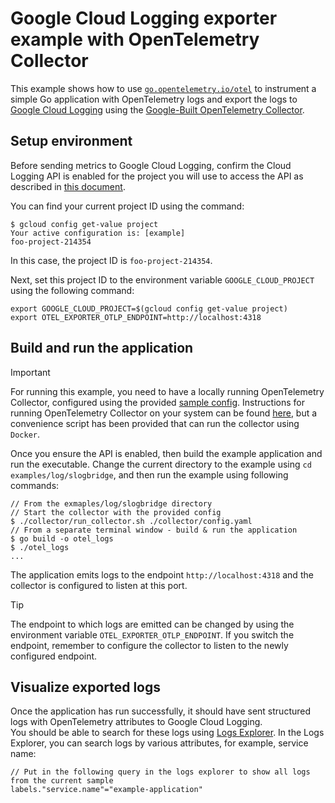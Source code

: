 # Google Cloud Logging exporter example with OpenTelemetry Collector

This example shows how to use [`go.opentelemetry.io/otel`](https://pkg.go.dev/go.opentelemetry.io/otel/) to instrument a simple Go application with OpenTelemetry logs and export the logs to [Google Cloud Logging](https://cloud.google.com/logging/) using the [Google-Built OpenTelemetry Collector](https://cloud.google.com/stackdriver/docs/instrumentation/google-built-otel).

## Setup environment

Before sending metrics to Google Cloud Logging, confirm the Cloud Logging API is enabled for the project you will use to access the API as described in [this document](https://cloud.google.com/logging/docs/api/enable-api).

You can find your current project ID using the command:

```
$ gcloud config get-value project
Your active configuration is: [example]
foo-project-214354
```

In this case, the project ID is `foo-project-214354`.

Next, set this project ID to the environment variable `GOOGLE_CLOUD_PROJECT` using the following command:

```
export GOOGLE_CLOUD_PROJECT=$(gcloud config get-value project)
export OTEL_EXPORTER_OTLP_ENDPOINT=http://localhost:4318
```

## Build and run the application

> [!IMPORTANT]
> For running this example, you need to have a locally running OpenTelemetry Collector, configured using the provided [sample config](./collector/config.yaml). 
> Instructions for running OpenTelemetry Collector on your system can be found [here](https://opentelemetry.io/docs/collector/getting-started/#local),
> but a convenience script has been provided that can run the collector using `Docker`. 

Once you ensure the API is enabled, then build the example application and run the executable.
Change the current directory to the example using `cd examples/log/slogbridge`, and then run the example using following commands:

```
// From the exmaples/log/slogbridge directory
// Start the collector with the provided config
$ ./collector/run_collector.sh ./collector/config.yaml
// From a separate terminal window - build & run the application
$ go build -o otel_logs
$ ./otel_logs
...
```

The application emits logs to the endpoint `http://localhost:4318` and the collector is configured to listen at this port.

> [!TIP]
> The endpoint to which logs are emitted can be changed by using the environment variable `OTEL_EXPORTER_OTLP_ENDPOINT`.
> If you switch the endpoint, remember to configure the collector to listen to the newly configured endpoint.

## Visualize exported logs

Once the application has run successfully, it should have sent structured logs with OpenTelemetry attributes to Google Cloud Logging.\
You should be able to search for these logs using [Logs Explorer](https://cloud.google.com/logging/docs/view/logs-explorer-interface).
In the Logs Explorer, you can search logs by various attributes, for example, service name:
```
// Put in the following query in the logs explorer to show all logs from the current sample
labels."service.name"="example-application"
```
